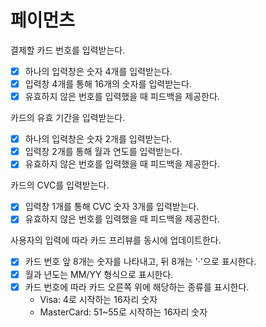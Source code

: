 # 페이먼츠

결제할 카드 번호를 입력받는다.

- [x] 하나의 입력창은 숫자 4개를 입력받는다.
- [x] 입력창 4개를 통해 16개의 숫자를 입력받는다.
- [x] 유효하지 않은 번호를 입력했을 때 피드백을 제공한다.

카드의 유효 기간을 입력받는다.

- [x] 하나의 입력창은 숫자 2개를 입력받는다.
- [x] 입력창 2개를 통해 월과 연도를 입력받는다.
- [x] 유효하지 않은 번호를 입력했을 때 피드백을 제공한다.

카드의 CVC를 입력받는다.

- [x] 입력창 1개를 통해 CVC 숫자 3개를 입력받는다.
- [x] 유효하지 않은 번호를 입력했을 때 피드백을 제공한다.

사용자의 입력에 따라 카드 프리뷰를 동시에 업데이트한다.

- [x] 카드 번호 앞 8개는 숫자를 나타내고, 뒤 8개는 '·'으로 표시한다.
- [x] 월과 년도는 MM/YY 형식으로 표시한다.
- [x] 카드 번호에 따라 카드 오른쪽 위에 해당하는 종류를 표시한다.
  - Visa: 4로 시작하는 16자리 숫자
  - MasterCard: 51~55로 시작하는 16자리 숫자
